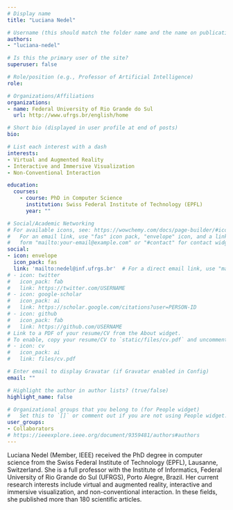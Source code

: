 ```yaml
---
# Display name
title: "Luciana Nedel"

# Username (this should match the folder name and the name on publications)
authors:
- "luciana-nedel"

# Is this the primary user of the site?
superuser: false

# Role/position (e.g., Professor of Artificial Intelligence)
role:

# Organizations/Affiliations
organizations:
- name: Federal University of Rio Grande do Sul
  url: http://www.ufrgs.br/english/home

# Short bio (displayed in user profile at end of posts)
bio: 

# List each interest with a dash
interests:
- Virtual and Augmented Reality
- Interactive and Immersive Visualization
- Non-Conventional Interaction

education:
  courses:
    - course: PhD in Computer Science
      institution: Swiss Federal Institute of Technology (EPFL)
      year: ""

# Social/Academic Networking
# For available icons, see: https://wowchemy.com/docs/page-builder/#icons
#   For an email link, use "fas" icon pack, "envelope" icon, and a link in the
#   form "mailto:your-email@example.com" or "#contact" for contact widget.
social:
- icon: envelope
  icon_pack: fas
  link: 'mailto:nedel@inf.ufrgs.br'  # For a direct email link, use "mailto:test@example.org".
# - icon: twitter
#   icon_pack: fab
#   link: https://twitter.com/USERNAME
# - icon: google-scholar
#   icon_pack: ai
#   link: https://scholar.google.com/citations?user=PERSON-ID
# - icon: github
#   icon_pack: fab
#   link: https://github.com/USERNAME
# Link to a PDF of your resume/CV from the About widget.
# To enable, copy your resume/CV to `static/files/cv.pdf` and uncomment the lines below.
# - icon: cv
#   icon_pack: ai
#   link: files/cv.pdf

# Enter email to display Gravatar (if Gravatar enabled in Config)
email: ""

# Highlight the author in author lists? (true/false)
highlight_name: false

# Organizational groups that you belong to (for People widget)
#   Set this to `[]` or comment out if you are not using People widget.
user_groups:
- Collaborators
# https://ieeexplore.ieee.org/document/9359481/authors#authors
---
```

Luciana Nedel (Member, IEEE) received the PhD degree in computer science from the Swiss Federal Institute of Technology (EPFL), Lausanne, Switzerland. She is a full professor with the Institute of Informatics, Federal University of Rio Grande do Sul (UFRGS), Porto Alegre, Brazil. Her current research interests include virtual and augmented reality, interactive and immersive visualization, and non-conventional interaction. In these fields, she published more than 180 scientific articles.